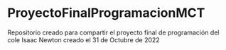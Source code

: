 # ProyectoFinalProgramacionMCT
Repositorio creado para compartir el proyecto final de programación del cole Isaac Newton
creado el 31 de Octubre de 2022
